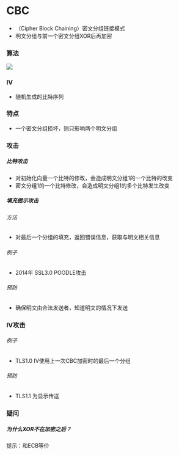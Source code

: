 # CBC

- （Cipher Block Chaining）密文分组链接模式
- 明文分组与前一个密文分组XOR后再加密

### 算法

![](D:\person\person_books\GitBook\Cryptology\ch3\image\CBC加密.png)

### IV

- 随机生成的比特序列

### 特点

- 一个密文分组损坏，则只影响两个明文分组

### 攻击

##### 比特攻击

- 对初始化向量一个比特的修改，会造成明文分组1的一个比特的改变
- 密文分组1的一个比特修改，会造成明文分组1的多个比特发生改变

##### 填充提示攻击

###### 方法

- 对最后一个分组的填充，返回错误信息，获取与明文相关信息

###### 例子

- 2014年 SSL3.0 POODLE攻击

###### 预防

- 确保明文由合法发送者，知道明文的情况下发送

### IV攻击

###### 例子

- TLS1.0 IV使用上一次CBC加密时的最后一个分组

###### 预防

- TLS1.1 为显示传送

### 疑问

##### 为什么XOR不在加密之后？

提示：和ECB等价